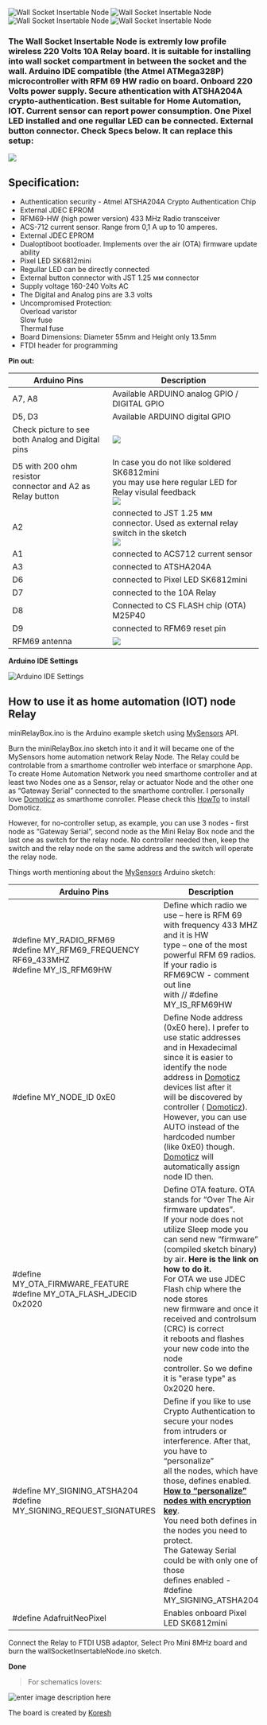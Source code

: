 

![Wall Socket Insertable Node](https://github.com/EasySensors/WallSocketInsertableNode/blob/master/pics/WallSocketInsertableNode1.jpg) ![Wall Socket Insertable Node](https://github.com/EasySensors/WallSocketInsertableNode/blob/master/pics/WallSocketInsertableNode5.jpg) ![Wall Socket Insertable Node](https://github.com/EasySensors/WallSocketInsertableNode/blob/master/pics/WallSocketInsertableNode2.jpg)
![Wall Socket Insertable Node](https://github.com/EasySensors/WallSocketInsertableNode/blob/master/pics/WallSocketInsertableNode3.jpg)


### The Wall Socket Insertable Node  is extremly low profile wireless 220 Volts 10A Relay board. It is suitable for installing into wall socket compartment in between the socket and the wall.  Arduino IDE compatible (the Atmel ATMega328P) microcontroller with RFM 69 HW radio on board.  Onboard 220 Volts power supply. Secure athentication with ATSHA204A crypto-authentication. Best suitable for Home Automation, IOT. Current sensor can report power consumption. One Pixel LED installed and one regullar LED can be connected. External button connector. Check Specs below. It can replace this setup:
![](https://github.com/EasySensors/WallSocketInsertableNode/blob/master/pics/replacee.jpg?raw=true)

## Specification: ##
 - Authentication security - Atmel ATSHA204A Crypto Authentication Chip
 - External JDEC EPROM
 - RFM69-HW (high power version) 433 MHz Radio transceiver
 - ACS-712 current sensor. Range from 0,1 A up to 10 amperes.
 - External JDEC EPROM
 - Dualoptiboot bootloader. Implements over the air (OTA) firmware update ability
 - Pixel LED SK6812mini
 - Regullar LED can be directly connected
 - External button connector with JST 1.25 мм connector
 - Supply voltage 160-240 Volts AC
 - The Digital and Analog pins are 3.3 volts
 - Uncompromised Protection:<br>
	Overload varistor<br>
	Slow fuse<br>
	Thermal fuse<br>
 - Board Dimensions: Diameter 55mm and Height only 13.5mm
 - FTDI  header for programming


**Pin out:** 


Arduino Pins|	Description
------------|--------------
A7, A8 |	Available ARDUINO analog GPIO / DIGITAL GPIO 
D5, D3 |	Available ARDUINO digital GPIO 
Check picture to see both Analog and Digital pins | ![](https://github.com/EasySensors/WallSocketInsertableNode/blob/master/pics/PinsShrt.jpg?raw=true)
D5 with 200 ohm resistor <br>connector and A2 as Relay button | In case you do not like soldered SK6812mini <br> you may use here regular LED for Relay visulal feedback <br> ![](https://github.com/EasySensors/WallSocketInsertableNode/blob/master/pics/LEDregularTop.jpg?raw=true)
A2 |	connected to JST  1.25 мм connector. Used as external relay switch in the sketch <br> ![](https://github.com/EasySensors/WallSocketInsertableNode/blob/master/pics/Button.jpg?raw=true)
A1 |	connected to ACS712 current sensor
A3 |	connected to  ATSHA204A
D6 |	connected to Pixel LED SK6812mini
D7 |	connected to the 10A Relay
D8 |	Connected to CS FLASH chip (OTA) M25P40
D9 |	connected to RFM69 reset pin
RFM69 antenna |	 ![](https://github.com/EasySensors/WallSocketInsertableNode/blob/master/pics/Antn.jpg?raw=true)


**Arduino IDE Settings**

![Arduino IDE Settings](https://github.com/EasySensors/ButtonSizeNode/blob/master/pics/IDEsettings.jpg?raw=true)



How to use it as home automation (IOT) node Relay
------------------------------------------------------


miniRelayBox.ino is the Arduino example sketch using [MySensors](https://www.mysensors.org/) API. 

Burn the miniRelayBox.ino sketch into it and it will became  one of the MySensors home automation network Relay Node. The Relay could be controlable from a smarthome controller web interface or smarphone App. 
To create Home Automation Network you need smarthome controller and at least two Nodes one as a Sensor, relay or actuator Node and the other one as “Gateway Serial” connected to the smarthome controller. I personally love [Domoticz](https://domoticz.com/) as smarthome conroller. Please check this [HowTo](https://github.com/EasySensors/ButtonSizeNode/blob/master/DomoticzInstallMySensors.md) to install Domoticz.

However, for no-controller setup, as example, you can use 3 nodes - first node as “Gateway Serial”, second node as the Mini Relay Box node and the last one as switch for the relay node. No controller needed then, keep the switch and the relay node on the same address and the switch will operate the relay node.

Things worth mentioning about the  [MySensors](https://www.mysensors.org/) Arduino sketch: 


Arduino Pins|	Description
------------|--------------
#define MY_RADIO_RFM69<br>#define MY_RFM69_FREQUENCY   RF69_433MHZ<br>#define MY_IS_RFM69HW|	Define which radio we use – here is RFM 69<br>with frequency 433 MHZ and it is HW<br>type – one of the most powerful RFM 69 radios.<br>If your radio is RFM69CW - comment out line<br>with // #define MY_IS_RFM69HW 
#define MY_NODE_ID 0xE0 | Define Node address (0xE0 here). I prefer to use static addresses<br> and in Hexadecimal since it is easier to identify the node<br> address in  [Domoticz](https://domoticz.com/) devices list after it<br> will be discovered by controller ( [Domoticz](https://domoticz.com/)).<br> However, you can use AUTO instead of the hardcoded number<br> (like 0xE0) though.  [Domoticz](https://domoticz.com/) will automatically assign node ID then.
#define MY_OTA_FIRMWARE_FEATURE<br>#define MY_OTA_FLASH_JDECID 0x2020 | Define OTA feature. OTA stands for “Over The Air firmware updates”.<br> If your node does not utilize Sleep mode you can send new “firmware”<br> (compiled sketch binary) by air. **Here is the link on how to do it.** <br>For OTA we use JDEC Flash chip where the node stores<br> new firmware and once it received and controlsum (CRC) is correct<br>  it reboots and flashes your new code into the node<br> controller. So we define it is "erase type" as 0x2020 here. 
#define MY_SIGNING_ATSHA204 <br>#define  MY_SIGNING_REQUEST_SIGNATURES | Define if you like to use Crypto Authentication to secure your nodes<br> from intruders or interference. After that, you have to “personalize”<br> all the nodes, which have those, defines enabled.<br> [**How to “personalize” nodes with encryption key**](https://github.com/EasySensors/ButtonSizeNode/blob/master/SecurityPersonalizationHowTo.md).<br> You need both defines in the nodes you need to protect.<br> The Gateway Serial could be with only one of those<br> defines enabled - #define MY_SIGNING_ATSHA204
#define AdafruitNeoPixel | Enables onboard Pixel LED SK6812mini

Connect the Relay to FTDI USB adaptor, Select Pro Mini 8MHz board and burn the wallSocketInsertableNode.ino sketch.

**Done**

>For schematics lovers:

![enter image description here](https://github.com/EasySensors/MiniRelayBox/blob/master/pics/schematic.jpg?raw=true)

The board is created by  [Koresh](https://www.openhardware.io/user/143/projects/Koresh)
